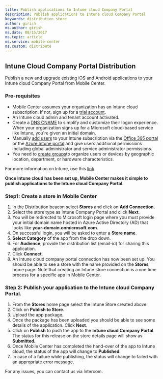 ```yaml
---
title: Publish applications to Intune cloud Company Portal
description: Publish applications to Intune cloud Company Portal
keywords: distribution store
author: girish
ms.author: girish
ms.date: 08/15/2017
ms.topic: article
ms.service: mobile-center
ms.custom: distribute
---
```


## Intune Cloud Company Portal Distribution 

Publish a new and upgrade existing iOS and Android applications to your Intune cloud Company Portal from Mobile Center.

### Pre-requisites

* Mobile Center assumes your organization has an Intune cloud subscription. If not, sign up for a [trial account](https://portal.office.com/Signup/Signup.aspx?OfferId=40BE278A-DFD1-470a-9EF7-9F2596EA7FF9&dl=INTUNE_A&ali=1#0%20).
* An Intune cloud admin and tenant account activated.
* Create a [DNS CNAME](https://docs.microsoft.com/en-us/intune/custom-domain-name-configure) to simplify and customize their logon experience. When your organization signs up for a Microsoft cloud-based service like Intune, you're given an initial domain.
* Manually [add users](https://docs.microsoft.com/en-us/intune/users-add) to your Intune subscription via the [Office 365 portal](https://www.office.com/signin) or the [Azure Intune portal](https://portal.azure.com/#blade/Microsoft_Intune_DeviceSettings/ExtensionLandingBlade/overview) and give users additional permissions including global administrator and service administrator permissions.
* You need to [create groups](https://docs.microsoft.com/en-us/intune/groups-add)to organize users or devices by geographic location, department, or hardware characteristics.

For more information on Intune, use this [link](https://docs.microsoft.com/en-us/intune/introduction-intune).

**Once Intune cloud has been set up, Mobile Center makes it simple to publish applications to the Intune cloud Company Portal.**


### Step1: Create a store in Mobile Center

1. In the Distribution beacon select **Stores** and click on **Add Connection**.  
2. Select the store type as Intune Company Portal and click **Next**. 
3. You will be redirected to Microsoft login page where you must provide your initial domain name hosted in Azure Active Directory (AD) that looks like **your-domain.onmicrosoft.com**.
4. On successful login, you will be asked to enter a **Store name**.
5. **Select Category** of the app from the drop down. 
6. For **Audience**, provide the distribution list (email-id) for sharing this application.
7. Click **Connect**.
8. An Intune cloud company portal connection has now been set up. You should be able to see a store with the name provided on the **Stores** home page. Note that creating an Intune store connection is a one time process for a specific app in Mobile Center.

### Step 2: Publish your application to the Intune cloud Company Portal.

1. From the **Stores** home page select the Intune Store created above. 
2. Click on **Publish to Store**.
3. Upload the app package. 
4. Once the package has been uploaded you should be able to see some details of the application. Click **Next**.
5. Click on **Publish** to push the app to the **Intune cloud Company Portal**. The status for this release on the store details page will show as **Submitted.**
6. Once Mobile Center has completed the hand-over of the app to Intune cloud, the status of the app will change to **Published**.
7. In case of a failure while publishing, the status will change to failed with an appropriate error message. 

For any issues, you can contact us via Intercom. 